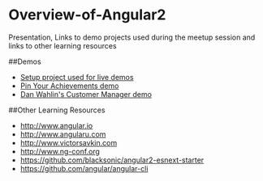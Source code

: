 # Overview-of-Angular2
Presentation, Links to demo projects used during the meetup session and links to other learning resources

##Demos
 - [Setup project used for live demos](https://github.com/sravikiran/Angular2-Dev-Setup)
 - [Pin Your Achievements demo](https://github.com/sravikiran/PinYourAchievements)
 - [Dan Wahlin's Customer Manager demo](https://github.com/DanWahlin/Angular2-JumpStart)

##Other Learning Resources
 - http://www.angular.io
 - http://www.angularu.com
 - http://www.victorsavkin.com
 - http://www.ng-conf.org
 - https://github.com/blacksonic/angular2-esnext-starter
 - https://github.com/angular/angular-cli